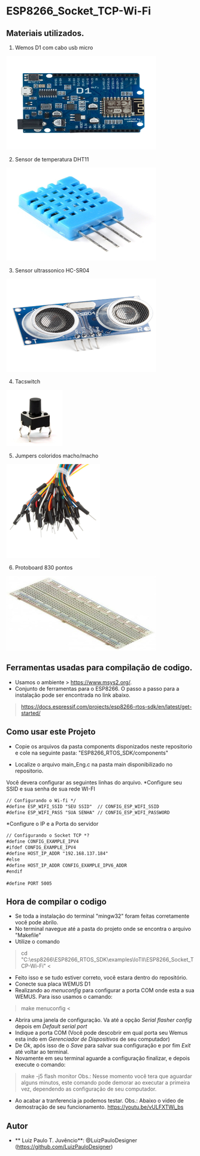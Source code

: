 # ESP8266_Socket_TCP-Wi-Fi

## Materiais utilizados.

1. Wemos D1 com cabo usb micro
<img src="https://github.com/LuizPauloDesigner/ESP8266_Socket_TCP-Wi-Fi/blob/main/img/4-4.png" height="250" width="400" >

2. Sensor de temperatura DHT11
<img src="https://github.com/LuizPauloDesigner/ESP8266_Socket_TCP-Wi-Fi/blob/main/img/Dht11.jpg" height="248" width="400" >

3. Sensor ultrassonico HC-SR04
<img src="https://github.com/LuizPauloDesigner/ESP8266_Socket_TCP-Wi-Fi/blob/main/img/15569-Ultrasonic_Distance_Sensor_-_HC-SR04-01a.jpg" height="248" width="400" >

4. Tacswitch
<img src="https://github.com/LuizPauloDesigner/ESP8266_Socket_TCP-Wi-Fi/blob/main/img/ProdutoDestaque_11193_orig.jpg" height="150" width="150" >

5. Jumpers coloridos macho/macho
<img src="https://github.com/LuizPauloDesigner/ESP8266_Socket_TCP-Wi-Fi/blob/main/img/cables-jumper-para-protoboar-macho-macho-raspberry-robotica-892201-MLM8464485218_052015-F.png" height="250" width="250" >

6. Protoboard 830 pontos
<img src="https://github.com/LuizPauloDesigner/ESP8266_Socket_TCP-Wi-Fi/blob/main/img/protoboard-830-pontos-ee05c6b3.jpg" height="200" width="400" > 

## Ferramentas usadas para compilação de codigo.

- Usamos o ambiente > https://www.msys2.org/.
- Conjunto de ferramentas para o ESP8266.
O passo a passo para a instalação pode ser encontrada no link abaixo.
> https://docs.espressif.com/projects/esp8266-rtos-sdk/en/latest/get-started/

## Como usar este Projeto

* Copie os arquivos da pasta components disponizados neste repositorio e cole na seguinte pasta:
"ESP8266_RTOS_SDK/components"

* Localize o arquivo main_Eng.c na pasta main disponibilizado no repositorio.

Você devera configurar as seguintes linhas do arquivo.
*Configure seu SSID e sua senha de sua rede WI-FI
  ```
  // Configurando o Wi-fi */
  #define ESP_WIFI_SSID "SEU SSID"  // CONFIG_ESP_WIFI_SSID
  #define ESP_WIFI_PASS "SUA SENHA" // CONFIG_ESP_WIFI_PASSWORD
  ```
  *Configure o IP e a Porta do servidor
  ```
  // Configurando o Socket TCP *?
  #define CONFIG_EXAMPLE_IPV4
  #ifdef CONFIG_EXAMPLE_IPV4
  #define HOST_IP_ADDR "192.168.137.184"
  #else
  #define HOST_IP_ADDR CONFIG_EXAMPLE_IPV6_ADDR
  #endif
  
  #define PORT 5005
  ```
  
  ## Hora de compilar o codigo
  
  * Se toda a instalação do terminal "mingw32" foram feitas corretamente você pode abrilo.
  * No terminal navegue até a pasta do projeto onde se encontra o arquivo "Makefile"
  * Utilize o comando 
  >  cd "C:\esp8266\ESP8266_RTOS_SDK\examples\IoTII\ESP8266_Socket_TCP-Wi-Fi" <
  * Feito isso e se tudo estiver correto, você estara dentro do repositório.
  * Conecte sua placa WEMUS D1
  * Realizando ao *menuconfig* para configurar a porta COM onde esta a sua WEMUS. Para isso usamos o camando:
  > make menuconfig <
  * Abrira uma janela de configuração. Va até a opção *Serial flasher config* depois em *Default serial port*
  * Indique a porta COM (Você pode descobrir em qual porta seu Wemus esta indo em *Gerenciador de Dispositivos* de seu computador)
  * De *Ok*, após isso de o *Save* para salvar sua configuração e por fim *Exit* até voltar ao terminal.
  * Novamente em seu terminal aguarde a configuração finalizar, e depois execute o comando:
  > make -j5 flash monitor
  Obs.: Nesse momento você tera que aguardar alguns minutos, este comando pode demorar ao executar a primeira vez, dependendo as configuração de seu computador.
  * Ao acabar a tranferencia ja podemos testar.
  Obs.: Abaixo o video de demostração de seu funcionamento.
  <https://youtu.be/vULFXTWi_bs>
  
  ## Autor
  * ** Luiz Paulo T. Juvêncio**: @LuizPauloDesigner (https://github.com/LuizPauloDesigner)
  
  
  



